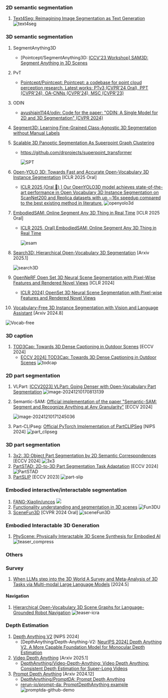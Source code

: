 ### 2D semantic segmentation

1. [Text4Seg: Reimagining Image Segmentation as Text Generation](https://mc-lan.github.io/Text4Seg/)
   ![text4seg](assets/text4seg.png)



### 3D semantic segmentation

1. SegmentAnything3D
   - [Pointcept/SegmentAnything3D: [ICCV'23 Workshop\] SAM3D: Segment Anything in 3D Scenes](https://github.com/Pointcept/SegmentAnything3D)
   
2. PvT
   - [Pointcept/Pointcept: Pointcept: a codebase for point cloud perception research. Latest works: PTv3 (CVPR'24 Oral), PPT (CVPR'24), OA-CNNs (CVPR'24), MSC (CVPR'23)](https://github.com/Pointcept/Pointcept)
   
3. ODIN
   - [ayushjain1144/odin: Code for the paper: "ODIN: A Single Model for 2D and 3D Segmentation" (CVPR 2024)](https://github.com/ayushjain1144/odin)
   
4. [Segment3D: Learning Fine-Grained Class-Agnostic 3D Segmentation without Manual Labels](https://segment3d.github.io/)

6. [Scalable 3D Panoptic Segmentation As Superpoint Graph Clustering](https://drprojects.github.io/supercluster)

   - https://github.com/drprojects/superpoint_transformer

     ![SPT](assets/SPT.png)
   
6. [Open-YOLO 3D: Towards Fast and Accurate Open-Vocabulary 3D Instance Segmentation](https://arxiv.org/abs/2406.02548) [ICLR 2025 Oral]

   - [ICLR 2025 (Oral 📢) \] Our OpenYOLO3D model achieves state-of-the-art performance in Open Vocabulary 3D Instance Segmentation on ScanNet200 and Replica datasets with up ∼16x speedup compared to the best existing method in literature.](https://github.com/aminebdj/OpenYOLO3D?tab=readme-ov-file)
     ![openyolo3d](assets/openyolo3d.png)

7. [EmbodiedSAM: Online Segment Any 3D Thing in Real Time](https://xuxw98.github.io/ESAM/) [ICLR 2025 Oral]

   - [ICLR 2025, Oral\] EmbodiedSAM: Online Segment Any 3D Thing in Real Time](https://github.com/xuxw98/ESAM)

     ![esam](assets/esam.png)

8. [Search3D: Hierarchical Open-Vocabulary 3D Segmentation](https://arxiv.org/pdf/2409.18431) [Arxiv 2025.1]

   ![search3D](assets/search3D.png)

9. [OpenNeRF Open Set 3D Neural Scene Segmentation with Pixel-Wise Features and Rendered Novel Views](https://arxiv.org/pdf/2404.03650) [ICLR 2024]

   -  [ICLR 2024\] OpenSet 3D Neural Scene Segmentation with Pixel-wise Features and Rendered Novel Views](https://github.com/opennerf/opennerf)

10. [Vocabulary-Free 3D Instance Segmentation with Vision and Language Assistant](https://arxiv.org/pdf/2408.10652) [Arxiv 2024.8]

   ![Vocab-free](assets/Vocab-free.png)



### 3D caption

1. [TOD3Cap: Towards 3D Dense Captioning in Outdoor Scenes](https://arxiv.org/pdf/2403.19589) [ECCV 2024]
   - [ECCV 2024\] TOD3Cap: Towards 3D Dense Captioning in Outdoor Scenes](https://github.com/jxbbb/TOD3Cap)
     ![todcap](assets/todcap.jpg)



### 2D part segmentation

1. VLPart: [ICCV2023\] VLPart: Going Denser with Open-Vocabulary Part Segmentation](https://github.com/facebookresearch/VLPart)
   ![image-20241210170813139](assets/VLPart.png)

2. Semantic-SAM: [Official implementation of the paper "Semantic-SAM: Segment and Recognize Anything at Any Granularity"](https://github.com/UX-Decoder/Semantic-SAM) [ECCV 2024\] 

   ![image-20241210171245036](assets/Semantic-SAM.png)

3. Part-CLIPseg: [Official PyTorch Implementation of PartCLIPSeg](https://github.com/kaist-cvml/part-clipseg) [NIPS 2024]
   ![part_clipseg](assets/part_clipseg.png)



### 3D part segmentation

1. [3x2: 3D Object Part Segmentation by 2D Semantic Correspondences](https://rehg.org/publication/pub40/) [ECCV 2024]
   ![3x3](assets/3x3.png)
2. [PartSTAD: 2D-to-3D Part Segmentation Task Adaptation](https://partstad.github.io/) [ECCV 2024]
   ![PartSTAD](assets/PartSTAD.png)
3. [PartSLIP](https://colin97.github.io/PartSLIP_page/) [ECCV 2023]
   ![part-slip](assets/part-slip.png)



### Embodied interactive/interactable segmentation

1. [FANG-Xiaolin/uncos](https://github.com/FANG-Xiaolin/uncos)
   ![](assets/uncos.png)
2. [Functionality understanding and segmentation in 3D scenes](https://jcorsetti.github.io/fun3du/)
   ![Fun3DU](assets/Fun3DU.png)
3. [SceneFun3D](https://scenefun3d.github.io/) [CVPR 2024 Oral]
   ![sceneFun3D](assets/sceneFun3D.jpg)



### Embodied Interactable 3D Generation

1. [PhyScene: Physically Interactable 3D Scene Synthesis for Embodied AI](https://physcene.github.io/)
   ![teaser_compress](assets/teaser_compress.png)



### Others

### Survey

1. [When LLMs step into the 3D World A Survey and Meta-Analysis of 3D Tasks via Multi-modal Large Language Models](https://arxiv.org/pdf/2405.10255) [2024.5]



#### Navigation

1. [Hierarchical Open-Vocabulary 3D Scene Graphs for Language-Grounded Robot Navigation](https://hovsg.github.io/)
   ![teaser-icra](assets/teaser-icra.png)



### Depth Estimation

1. [Depth Anything V2](https://depth-anything-v2.github.io/) [NIPS 2024]
   - [DepthAnything/Depth-Anything-V2: [NeurIPS 2024\] Depth Anything V2. A More Capable Foundation Model for Monocular Depth Estimation](https://github.com/DepthAnything/Depth-Anything-V2)
2. [Video Depth Anything](https://videodepthanything.github.io/) [Arxiv 2025.1]
   - [DepthAnything/Video-Depth-Anything: Video Depth Anything: Consistent Depth Estimation for Super-Long Videos](https://github.com/DepthAnything/Video-Depth-Anything)
3. [Prompt Depth Anything](https://promptda.github.io/) [Arxiv 2024.12]
   - [DepthAnything/PromptDA: Prompt Depth Anything](https://github.com/DepthAnything/PromptDA)
   - [rerun-io/prompt-da: PromptDepthAnything example](https://github.com/rerun-io/prompt-da)
     ![promptda-github-demo](assets/promptda-github-demo.gif)